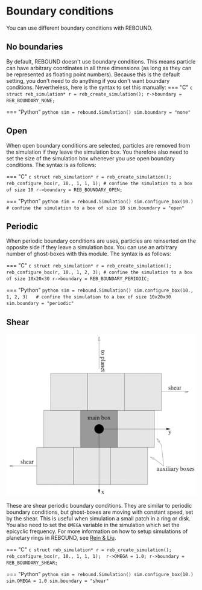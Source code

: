 # Boundary conditions

You can use different boundary conditions with REBOUND. 

## No boundaries
By default, REBOUND doesn't use boundary conditions.
This means particle can have arbitrary coordinates in all three dimensions (as long as they can be represented as floating point numbers). 
Because this is the default setting, you don't need to do anything if you don't want boundary conditions.
Nevertheless, here is the syntax to set this manually:
=== "C"
    ```c
    struct reb_simulation* r = reb_create_simulation();
    r->boundary = REB_BOUNDARY_NONE;
    ```

=== "Python"
    ```python
    sim = rebound.Simulation()
    sim.boundary = "none"
    ```

## Open
When open boundary conditions are selected, particles are removed from the simulation if they leave the simulation box.
You therefore also need to set the size of the simulation box whenever you use open boundary conditions. 
The syntax is as follows:

=== "C"
    ```c
    struct reb_simulation* r = reb_create_simulation();
    reb_configure_box(r, 10., 1, 1, 1); # confine the simulation to a box of size 10
    r->boundary = REB_BOUNDARY_OPEN;
    ```

=== "Python"
    ```python
    sim = rebound.Simulation()
    sim.configure_box(10.)   # confine the simulation to a box of size 10
    sim.boundary = "open"
    ```

## Periodic
When periodic boundary conditions are uses, particles are reinserted on the opposite side if they leave a simulation box. 
You can use an arbitrary number of ghost-boxes with this module.
The syntax is as follows:

=== "C"
    ```c
    struct reb_simulation* r = reb_create_simulation();
    reb_configure_box(r, 10., 1, 2, 3); # confine the simulation to a box of size 10x20x30
    r->boundary = REB_BOUNDARY_PERIODIC;
    ```

=== "Python"
    ```python
    sim = rebound.Simulation()
    sim.configure_box(10., 1, 2, 3)   # confine the simulation to a box of size 10x20x30
    sim.boundary = "periodic"
    ```

## Shear
![Shearing sheet](img/shear.png)

These are shear periodic boundary conditions. 
They are similar to periodic boundary conditions, but ghost-boxes are moving with constant speed, set by the shear.
This is useful when simulation a small patch in a ring or disk. 
You also need to set the `OMEGA` variable in the simulation which set the epicyclic frequency.
For more information on how to setup simulations of planetary rings in REBOUND, see [Rein & Liu](https://ui.adsabs.harvard.edu/abs/2012A%26A...537A.128R/abstract). 

=== "C"
    ```c
    struct reb_simulation* r = reb_create_simulation();
    reb_configure_box(r, 10., 1, 1, 1); 
    r->OMEGA = 1.0;
    r->boundary = REB_BOUNDARY_SHEAR;
    ```

=== "Python"
    ```python
    sim = rebound.Simulation()
    sim.configure_box(10.)
    sim.OMEGA = 1.0
    sim.boundary = "shear"
    ```
